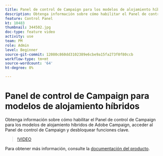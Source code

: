 ```yaml
---
title: Panel de control de Campaign para los modelos de alojamiento híbridos de Adobe Campaign
description: Obtenga información sobre cómo habilitar el Panel de control de Campaign para modelos de alojamiento híbridos, acceder al Panel de control de Campaign y desbloquear funciones clave.
feature: Control Panel
kt: 10483
thumbnail: 344502.jpg
doc-type: feature video
activity: use
team: PM
role: Admin
level: Beginner
source-git-commit: 12080c860dd3102389e6cbe9a15fa273f0f80ccb
workflow-type: tm+mt
source-wordcount: '64'
ht-degree: 0%

---
```



# Panel de control de Campaign para modelos de alojamiento híbridos

Obtenga información sobre cómo habilitar el Panel de control de Campaign para los modelos de alojamiento híbridos de Adobe Campaign, acceder al Panel de control de Campaign y desbloquear funciones clave.

>[!VIDEO](https://video.tv.adobe.com/v/344502?quality=12)

Para obtener más información, consulte la [documentación del producto](https://experienceleague.adobe.com/docs/control-panel/using/instances-settings/external-accounts.html).
